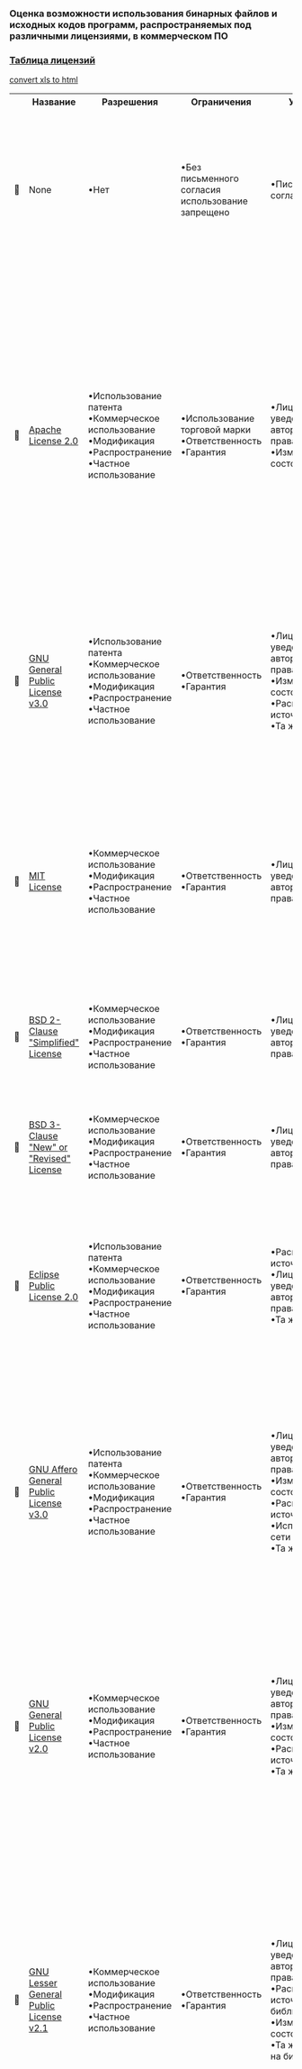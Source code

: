 ### Оценка возможности использования бинарных файлов и исходных кодов программ, распространяемых под различными лицензиями, в коммерческом ПО

### [Таблица лицензий](http://htmlpreview.github.io/?https://github.com/DenisSouth/General-GithubLicensies-RUS/blob/master/Github_Licensies-RUS.html)


[convert xls to html](https://document.online-convert.com/convert-to-html)

<table>
  <tr>
    <th></th>
    <th>Название</th>
    <th>Разрешения</th>
    <th>Ограничения</th>
    <th>Условия</th>
    <th>Описание</th>
  </tr>
  <tr>
    <td>🔴</td>
    <td>None</td>
    <td>•Нет</td>
    <td>•Без письменного согласия использование запрещено</td>
    <td>•Письменное согласие</td>
    <td>• Использовать код в проектах запрещено<br>• На код распространяется закон об авторском праве<br>• Исключением является случай, когда автор дал Вам письменное разрешение на использование кода.</td>
  </tr>
  <tr>
    <td>🔵</td>
    <td><a href="Licensies/Apache-License-2.0.txt">Apache License 2.0</a></td>
    <td>•Использование патента<br>•Коммерческое использование<br>•Модификация<br>•Распространение<br>•Частное использование</td>
    <td>•Использование торговой марки<br>•Ответственность<br>•Гарантия</td>
    <td>•Лицензия и уведомление об авторских правах<br>•Изменения состояния</td>
    <td>• Сохранение авторских прав и лицензионных соглашений.<br>• Авторы предоставляют явное предоставление патентных прав.<br>• Проекты и модификации могут распространяться на разных условиях и без исходного кода.<br>• После внесения изменений необходимо документировать.<br>• Запрет другим использовать название проекта или его участников для продвижения производных проектов без письменного согласия.<br></td>
  </tr>
  <tr>
    <td>🔴</td>
    <td><a href="Licensies/GNU-General-Public-License-v3.0.txt">GNU General Public License v3.0</a></td>
    <td>•Использование патента<br>•Коммерческое использование<br>•Модификация<br>•Распространение<br>•Частное использование</td>
    <td>•Ответственность<br>•Гарантия</td>
    <td>•Лицензия и уведомление об авторских правах<br>•Изменения состояния<br>•Раскрыть источник<br>•Та же лицензия</td>
    <td>• Сохранение той же лицензии.<br>• Предоставление полного исходного кода проектов и модификаций.<br>• Включить описание авторских прав и лицензиий. <br>• Сохранение авторских прав и лицензионных соглашений.</td>
  </tr>
  <tr>
    <td>🔵</td>
    <td><a href="Licensies/MIT-License.txt">MIT License</a></td>
    <td>•Коммерческое использование<br>•Модификация<br>•Распространение<br>•Частное использование</td>
    <td>•Ответственность<br>•Гарантия</td>
    <td>•Лицензия и уведомление об авторских правах<br></td>
    <td>• Сохранение авторских прав и лицензионных соглашений.<br>• Проекты и модификации могут распространяться на разных условиях и без<br>  исходного кода.<br>• Можно использовать в коммерческих и некоммерческих целях и продавать<br>  данный код.<br>• Авторы не дают никаких гарантий работоспособности продукта.</td>
  </tr>
  <tr>
    <td>🔵</td>
    <td><a href="Licensies/BSD-2-Clause-Simplified-License.txt">BSD 2-Clause "Simplified" License</a></td>
    <td>•Коммерческое использование<br>•Модификация<br>•Распространение<br>•Частное использование</td>
    <td>•Ответственность<br>•Гарантия</td>
    <td>•Лицензия и уведомление об авторских правах<br></td>
    <td>• Незначительные отличия от лицензии MIT.</td>
  </tr>
  <tr>
    <td>🔵</td>
    <td><a href="Licensies/BSD-3-Clause-New-or-Revised-License.txt">BSD 3-Clause "New" or "Revised" License</a></td>
    <td>•Коммерческое использование<br>•Модификация<br>•Распространение<br>•Частное использование</td>
    <td>•Ответственность<br>•Гарантия</td>
    <td>•Лицензия и уведомление об авторских правах</td>
    <td>•Лицензия, аналогичная BSD но с  пунктом, который запрещает другим использовать название проекта или его участников для продвижения производных проектов без письменного согласия.</td>
  </tr>
  <tr>
    <td>🔴</td>
    <td><a href="Licensies/Eclipse-Public-License-2.0.txt">Eclipse Public License 2.0</a></td>
    <td>•Использование патента<br>•Коммерческое использование<br>•Модификация<br>•Распространение<br>•Частное использование</td>
    <td>•Ответственность<br>•Гарантия</td>
    <td>•Раскрыть источник<br>•Лицензия и уведомление об авторских правах<br>•Та же лицензия</td>
    <td>• Позволяет коммерчески лицензировать бинарные файлы.<br>• Для связанных проектов есть возможность использовать другие лицензии, в том числе коммерческие.</td>
  </tr>
  <tr>
    <td>🔴</td>
    <td><a href="Licensies/GNU-Affero-General-Public-License-v3.0.txt">GNU Affero General Public License v3.0</a></td>
    <td>•Использование патента<br>•Коммерческое использование<br>•Модификация<br>•Распространение<br>•Частное использование</td>
    <td>•Ответственность<br>•Гарантия</td>
    <td>•Лицензия и уведомление об авторских правах<br>•Изменения состояния<br>•Раскрыть источник<br>•Использование сети<br>•Та же лицензия</td>
    <td>• Предоставление полного исходного кода проектов и модификаций.<br>• Сохранение той же лицензии.<br>• Включить описание авторских прав и лицензиий.<br>• Сохранение авторских прав и лицензионных соглашений.<br>• Когда модифицированная версия используется для предоставления услуги по сети, должен быть доступен полный исходный код модифицированной версии.</td>
  </tr>
  <tr>
    <td>🔴</td>
    <td><a href="Licensies/GNU-General-Public-License-v2.0.txt">GNU General Public License v2.0</a></td>
    <td>•Коммерческое использование<br>•Модификация<br>•Распространение<br>•Частное использование</td>
    <td>•Ответственность<br>•Гарантия</td>
    <td>•Лицензия и уведомление об авторских правах<br>•Изменения состояния<br>•Раскрыть источник<br>•Та же лицензия</td>
    <td>• Предоставление полного исходного кода проектов и модификаций.<br>• Сохранение той же лицензии.<br>• Включить описание авторских прав и лицензиий.<br>• Существует несколько вариантов GNU GPL, каждый с разными требованиями.<br></td>
  </tr>
  <tr>
    <td>🔵</td>
    <td><a href="Licensies/GNU%20Lesser%20General%20Public%20License%20v2.1.txt">GNU Lesser General Public License v2.1</a></td>
    <td>•Коммерческое использование<br>•Модификация<br>•Распространение<br>•Частное использование</td>
    <td>•Ответственность<br>•Гарантия</td>
    <td>•Лицензия и уведомление об авторских правах<br>•Раскрыть источник библиотеки<br>•Изменения состояния<br>•Та же лицензия на библиотеку</td>
    <td>• Сохранение той же лицензии.<br>• Включить описание авторских прав и лицензиий.<br>• Если проект ссылается на бинарник с данной лицензией - ограничение не действует.<br>• Авторы не дают никаких гарантий работоспособности продукта.<br>• Документирование изменений(если Вы изменили исходную библиотеку, то должны задокументировать эти изменения).<br>• Раскрытие источника(Вы должны вместе с библиотекой указать ссылку на исходные коды оригинала).</td>
  </tr>
  <tr>
    <td>🔵</td>
    <td><a href="Licensies/GNU%20Lesser%20General%20Public%20License%20v3.0.txt">GNU Lesser General Public License v3.0</a></td>
    <td>•Коммерческое использование<br>•Модификация<br>•Распространение<br>•Использование патента<br>•Частное использование</td>
    <td>•Ответственность<br>•Гарантия</td>
    <td>•Лицензия и уведомление об авторских правах<br>•Раскрыть источник<br>•Изменения состояния<br>•Та же лицензия на библиотеку</td>
    <td>• Предоставление полного исходного кода проектов и модификаций.<br>• Сохранение той же лицензии.<br>• Включить описание авторских прав и лицензиий.<br>• Проект, использующий бинарник с данной лицензией через интерфейсы, предоставляемые бинарником, может распространяться на других условиях и без исходного кода.</td>
  </tr>
  <tr>
    <td>🔴</td>
    <td><a href="Licensies/Mozilla%20Public%20License%202.0.txt">Mozilla Public License 2.0</a></td>
    <td>•Использование патента<br>•Коммерческое использование<br>•Модификация<br>•Распространение<br>•Частное использование</td>
    <td>•Ответственность<br>•Использование торговой марки<br>•Гарантия</td>
    <td>•Раскрыть источник<br>•Лицензия и уведомление об авторских правах<br>•Та же лицензия</td>
    <td>• Предоставление полного исходного кода проектов и модификаций.<br>• Сохранение той же лицензии.<br>• Включить описание авторских прав и лицензий.<br>• Проект, использующий бинарник с данной лицензией может распространяться на других условиях и без исходного кода если бинарник не включен в проект. а распространяется как файл.<br></td>
  </tr>
  <tr>
    <td>🔵</td>
    <td><a href="Licensies/Unlicense.txt">The Unlicense</a></td>
    <td>•Коммерческое использование<br>•Модификация<br>•Распространение<br>•Частное использование</td>
    <td>•Ответственность<br>•Гарантия<br>•Отказа от прав</td>
    <td> </td>
    <td>• Модификации и более крупные проекты могут распространяться на разных условиях и без исходного кода.<br>• Можно ничего не указывать.<br>• Ограничений нет.</td>
  </tr>
</table>
